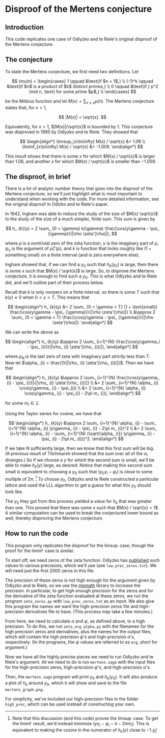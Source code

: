 # Disproof of the Mertens conjecture

## Introduction

This code replicates one case of Odlyzko and te Riele's original disproof of the Mertens conjecture.

## The conjecture

To state the Mertens conjecture, we first need two definitions. Let

$$
    \mu(n) = 
    \begin{cases}
        1 \qquad &\text{if $n = 1$,} \\
        (-1)^k \qquad &\text{if $n$ is a product of $k$ distinct primes,} \\
        0 \qquad &\text{if } p^2 \mid n, \text{ for some prime $p$,} \\
    \end{cases}
$$

be the M&#0246;bius function and let $M(x) = \sum_{n \leq x} \mu(n)$. The Mertens conjecture states that, for $x > 1$,

$$
    |M(x)| < \sqrt{x}.
$$

Equivalently, for $x > 1$, $|M(x)|/\sqrt{x}$ is bounded by 1. This conjecture was disproved in 1985 by Odlyzko and te Riele. They showed that

 $$
        \begin{align*}
            \limsup_{x\to\infty} M(x) / \sqrt{x} &> 1.06 \\
            \liminf_{x\to\infty} M(x) / \sqrt{x} &< -1.009.
        \end{align*}
 $$

This result shows that there is some $x$ for which $M(x) / \sqrt{x}$ is larger than $1.06$, and another $x$ for which $M(x) / \sqrt{x}$ is smaller than $-1.009$. 

## The disproof, in brief

There is a lot of analytic number theory that goes into the disproof of the Mertens conjecture, so we'll just highlight what is most important to understand when working with the code. For more detailed information, see the original disproof in Odlzko and te Riele's paper.

In 1942, Ingham was able to reduce the study of the size of $M(x) \sqrt{x}$ to the study of the size of a much simpler, finite sum. This sum is given by 

$$
    h_ {k}(y) = 2 \sum_ {0 < \gamma} k(\gamma) \frac{\cos(y\gamma - \psi_ {\gamma}}{|\rho \zeta'(\rho)|},
$$

where $\rho$ is a nontrivial zero of the zeta function, $\gamma$ is the imaginary part of $\rho$, $\psi_ {\gamma}$ is the argument of $\rho \zeta'(\rho)$, and $k$ is function that looks roughly like $(1 + \text{something small})$ on a finite interval (and is zero everywhere else). 

Ingham showed that, if we can find a $y_ {0}$ such that $h_ {k}(y_ {0})$ is large, then there is some $x$ such that $M(x) / \sqrt{x}$ is large. So, to disprove the Mertens conjecture, it is enough to find such a $y_ {0}$. This is what Odlyzko and te Riele did, and we'll outline part of their process below.

Recall that $k$ is only nonzero on a finite interval, so there is some $T$ such that $k(\gamma) \neq 0$ when $0 < \gamma < T$. This means that

$$
    \begin{align*}
        h_ {k}(y) &= 2 \sum_ {0 < \gamma < T} (1 + \text{small}) \frac{\cos(y\gamma - \psi_ {\gamma})}{|\rho \zeta'(\rho)|} \\
        &\approx 2 \sum_ {0 < \gamma < T} \frac{\cos(y\gamma - \psi_ {\gamma})}{|\rho \zeta'(\rho)|}.
    \end{align*}
$$

We can write the above as 

$$
    \begin{align*}
        h_ {k}(y) &\approx 2 \sum_ {i=1}^{N} \frac{\cos(y\gamma_i - \psi_ {i})}{|\rho_ {i} \zeta'(\rho_ {i})|},
    \end{align*}
$$

where $\rho_ {N}$ is the last zero of zeta with imaginary part strictly less than $T$. Now let $\alpha_ {i} = \frac{1}{|\rho_ {i} \zeta'(\rho_ {i})|}$. Then we have that

$$
    \begin{align*}
    h_ {k}(y) &\approx 2 \sum_ {i=1}^{N} \frac{\cos(y\gamma_ {i} - \psi_ {i})}{|\rho_ {i} \zeta'(\rho_ {i})|} \\
        &= 2 \sum_ {i=1}^{N} \alpha_ {i} \cos(y\gamma_ {i} - \psi_{i}) \\
        &= 2 \sum_ {i=1}^{N} \alpha_ {i} \cos(y\gamma_ {i} - \psi_{i} - 2\pi m_ {i}),
    \end{align*}
$$

for some $m_ {i} \in \mathbb{Z}$.

Using the Taylor series for cosine, we have that

$$
    \begin{align*}
        h_ {k}(y) &\approx 2 \sum_ {i=1}^{N} \alpha_ {i} - \sum_ {i=1}^{N} \alpha_ {i} (y\gamma_ {i} - \psi_ {i} - 2\pi m_ {i})^2 \\
        &= 2 \sum_ {i=1}^{N} \alpha_ {i} - \sum_ {i=1}^{N} (\sqrt{\alpha_ {i}} (y\gamma_ {i} - \psi_ {i} - 2\pi m_ {i}))^2.
    \end{align*}
$$

If we take $N$ sufficiently large, then we know that this first sum will be big. (A previous result of Titchmarsh showed that the sum over all of the $\alpha_ {i}$ diverges.) So if we choose a $y$ for which the second sum is small, we'll be able to make $h_ {k}(y)$ large, as desired. Notice that making this second sum small is equivalent to choosing a $y_ {0}$ such that $(y_ {0} \gamma_ {i} - \psi_ {i})$ is close to some multiple of $2\pi$. [^1] To choose $y_ {0}$, Odlyzko and te Riele constructed a particular lattice and used the LLL algorithm to get a guess for what this $y_ {0}$ should look like. 

The $y_ {0}$ they got from this process yielded a value for $h_ {k}$ that was greater than one. This proved that there was some $x$ such that $M(x) / \sqrt{x} > 1$. A similar computation can be used to break the conjectured lower bound as well, thereby disproving the Mertens conjecture.

[^1]: Note that this discussion (and this code) proves the $\limsup$ case. To get the $\liminf$ result, we'd instead minimize $(y\gamma_i - \psi_i - \pi - 2\pi m_i)$. This is equivalent to making the cosine in the numerator of $h_k(y)$ close to $-1$.

## How to run the code
 
This program only replicates the disproof for the $\limsup$ case, though the proof for the $\liminf$ case is similar. 

To start off, we need zeros of the zeta function. Odlyzko has [published](http://www.dtc.umn.edu/~odlyzko/zeta_tables/index.html) such values to various precisions, which we'll use (see `low_prec_zeros.txt`). We will need just the first 2000 zeros in this file.

The precision of these zeros is not high enough for the argument given by Odlyzko and te Riele, so we use the [mpmath](https://mpmath.org/) library to increase the precision. In particular, to get high enough precision for the zeros and for the derivative of the zeta function evaluated at these zeros, we run the program `zeta_zeros.py` with `low_prec_zeros.txt` as an input. We also give this program the names we want the high-precision zeros file and high-precision derivatives file to have. (This process may take a few minutes.)

From here, we need to calculate $\alpha$ and $\psi$, as defined above, to a high precision. To do this, we run `zeta_arg_alpha.py` with the filenames for the high precision zeros and derivatives, plus the names for the output files, which will contain the high precision $\psi$'s and high-precision $\alpha$'s, respectively. (In the programs, the $\psi$ values are referred to as `arg`, short for argument.)

Now we have all the highly precise pieces we need to run Odlyzko and te Riele's argument. All we need to do is run `mertens.sage` with the input files for the high-precision zeros, high-precision $\psi$'s, and high-precision $\alpha$'s. 

Then, the `mertens.sage` program will print $y_ {0}$ and $h_ {k}(y_ {0})$. It will also produce a plot of $h_ {k}$ around $y_ {0}$, which it will show and save to the file `mertens_graph.png`. 

For simplicity, we've included our high-precision files in the folder `high_prec`, which can be used instead of constructing your own.

